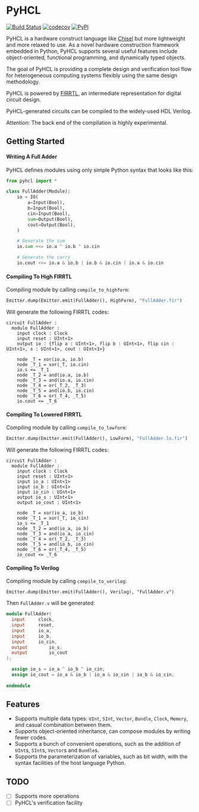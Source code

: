 # PyHCL
[![Build Status](https://travis-ci.com/scutdig/py-hcl.svg?branch=master)](https://travis-ci.com/scutdig/py-hcl)
[![codecov](https://codecov.io/gh/scutdig/py-hcl/branch/master/graph/badge.svg)](https://codecov.io/gh/scutdig/py-hcl)
[![PyPI](https://img.shields.io/pypi/v/py-hcl.svg)](https://pypi.python.org/pypi)

PyHCL is a hardware construct language like [Chisel](https://github.com/freechipsproject/chisel3) but more lightweight and more relaxed to use.
As a novel hardware construction framework embedded in Python, PyHCL supports several useful features include object-oriented, functional programming,
and dynamically typed objects.

The goal of PyHCL is providing a complete design and verification tool flow for heterogeneous computing systems flexibly using the same design methodology.

PyHCL is powered by [FIRRTL](https://github.com/freechipsproject/firrtl), an intermediate representation for digital circuit design.

PyHCL-generated circuits can be compiled to the widely-used HDL Verilog.

Attention: The back end of the compilation is highly experimental.


## Getting Started

#### Writing A Full Adder
PyHCL defines modules using only simple Python syntax that looks like this:
```python
from pyhcl import *

class FullAdder(Module):
    io = IO(
        a=Input(Bool),
        b=Input(Bool),
        cin=Input(Bool),
        sum=Output(Bool),
        cout=Output(Bool),
    )

    # Generate the sum
    io.sum <<= io.a ^ io.b ^ io.cin

    # Generate the carry
    io.cout <<= io.a & io.b | io.b & io.cin | io.a & io.cin
```

#### Compiling To High FIRRTL

Compiling module by calling `compile_to_highform`:
```python
Emitter.dump(Emitter.emit(FullAdder(), HighForm), "FullAdder.fir")
```

Will generate the following FIRRTL codes:
```
circuit FullAdder :
  module FullAdder :
    input clock : Clock
    input reset : UInt<1>
    output io : {flip a : UInt<1>, flip b : UInt<1>, flip cin : UInt<1>, s : UInt<1>, cout : UInt<1>}
  
    node _T = xor(io.a, io.b)
    node _T_1 = xor(_T, io.cin)
    io.s <= _T_1
    node _T_2 = and(io.a, io.b)
    node _T_3 = and(io.a, io.cin)
    node _T_4 = or(_T_2, _T_3)
    node _T_5 = and(io.b, io.cin)
    node _T_6 = or(_T_4, _T_5)
    io.cout <= _T_6
```

#### Compiling To Lowered FIRRTL

Compiling module by calling `compile_to_lowform`:

```python
Emitter.dump(Emitter.emit(FullAdder(), LowForm), "FullAdder.lo.fir")
```

Will generate the following FIRRTL codes:

```
circuit FullAdder :
  module FullAdder :
    input clock : Clock
    input reset : UInt<1>
    input io_a : UInt<1>
    input io_b : UInt<1>
    input io_cin : UInt<1>
    output io_s : UInt<1>
    output io_cout : UInt<1>
  
    node _T = xor(io_a, io_b)
    node _T_1 = xor(_T, io_cin)
    io_s <= _T_1
    node _T_2 = and(io_a, io_b)
    node _T_3 = and(io_a, io_cin)
    node _T_4 = or(_T_2, _T_3)
    node _T_5 = and(io_b, io_cin)
    node _T_6 = or(_T_4, _T_5)
    io_cout <= _T_6
```

#### Compiling To Verilog

Compiling module by calling `compile_to_verilog`:

```shell script
Emitter.dump(Emitter.emit(FullAdder(), Verilog), "FullAdder.v")
```

Then `FullAdder.v` will be generated:
```verilog
module FullAdder(
  input		clock,
  input		reset,
  input		io_a,
  input		io_b,
  input		io_cin,
  output		io_s,
  output		io_cout
);

  assign io_s = io_a ^ io_b ^ io_cin;
  assign io_cout = io_a & io_b | io_a & io_cin | io_b & io_cin;
  
endmodule
```


## Features

- Supports multiple data types: `UInt`, `SInt`, `Vector`, `Bundle`, `Clock`, `Memory`, and casual combination between them.
- Supports object-oriented inheritance, can compose modules by writing fewer codes.
- Supports a bunch of convenient operations, such as the addition of `UInt`s, `SInt`s, `Vector`s and `Bundle`s.
- Supports the parameterization of variables, such as bit width, with the syntax facilities of the host language Python.


## TODO

- [ ] Supports more operations
- [ ] PyHCL's verification facility
